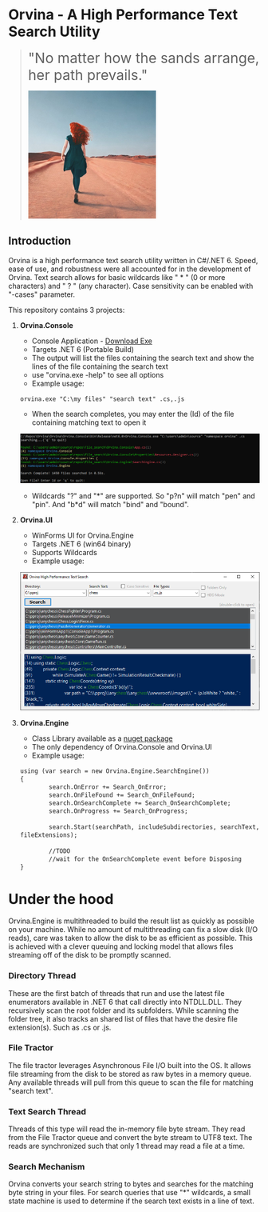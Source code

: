 # Orvina - A High Performance Text Search Utility

> <span style="font-size: 28px;">"No matter how the sands arrange, her path prevails."</span>
> 
> <img src="/orvina.jpg" width=256>


## Introduction

Orvina is a high performance text search utility written in C#/.NET 6. Speed, ease of use, and robustness were all accounted for in the development of Orvina.
Text search allows for basic wildcards like " \* " (0 or more characters) and " \? " (any character). Case sensitivity can be enabled with "-cases" parameter.

This repository contains 3 projects: 

1. **Orvina.Console**
    - Console Application - [Download Exe](https://github.com/webbersmak/Orvina/releases)
    - Targets .NET 6 (Portable Build)
    - The output will list the files containing the search text and show the lines of the file containing the search text 
    - use "orvina.exe -help" to see all options
    - Example usage:
    
    ```
    orvina.exe "C:\my files" "search text" .cs,.js
    ```
    - When the search completes, you may enter the (Id) of the file containing matching text to open it 
    
    ![orvina_finished.png](/orvina_finished.png)

    - Wildcards "\?" and "\*" are supported. So "p?n" will match "pen" and "pin". And "b\*d" will match "bind" and "bound".

2. **Orvina.UI**
    - WinForms UI for Orvina.Engine
    - Targets .NET 6 (win64 binary)
    - Supports Wildcards
    - Example usage:
    
    ![ui.png](/ui.png)

3. **Orvina.Engine**
    - Class Library available as a [nuget package](https://www.nuget.org/packages/Orvina.Engine)
    - The only dependency of Orvina.Console and Orvina.UI
    - Example usage:
    ```
    using (var search = new Orvina.Engine.SearchEngine())
    {
            search.OnError += Search_OnError;
            search.OnFileFound += Search_OnFileFound;
            search.OnSearchComplete += Search_OnSearchComplete;
            search.OnProgress += Search_OnProgress;

            search.Start(searchPath, includeSubdirectories, searchText, fileExtensions);
            
            //TODO
            //wait for the OnSearchComplete event before Disposing
    }
    ```
    
# Under the hood

Orvina.Engine is multithreaded to build the result list as quickly as possible on your machine. While no amount of multithreading can fix a slow disk (I/O reads), care was taken to allow the disk to be as efficient as possible. This is achieved with a clever queuing and locking model that allows files streaming off of the disk to be promptly scanned.

### Directory Thread

These are the first batch of threads that run and use the latest file enumerators available in .NET 6 that call directly into NTDLL.DLL. They recursively scan the root folder and its subfolders. While scanning the folder tree, it also tracks an shared list of files that have the desire file extension(s). Such as .cs or .js.

### File Tractor

The file tractor leverages Asynchronous File I/O built into the OS. It allows file streaming from the disk to be stored as raw bytes in a memory queue. Any available threads will pull from this queue to scan the file for matching "search text".

### Text Search Thread

Threads of this type will read the in-memory file byte stream. They read from the File Tractor queue and convert the byte stream to UTF8 text. The reads are synchronized such that only 1 thread may read a file at a time. 

### Search Mechanism

Orvina converts your search string to bytes and searches for the matching byte string in your files. For search queries that use "*" wildcards, a small state machine is used to determine if the search text exists in a line of text.  
